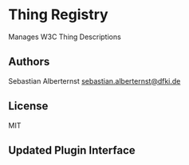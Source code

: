 # Thing Registry

Manages W3C Thing Descriptions

## Authors

Sebastian Alberternst <sebastian.alberternst@dfki.de>

## License

MIT 

## Updated Plugin Interface
